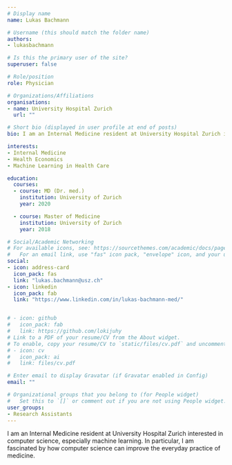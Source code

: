 ```yaml
---
# Display name
name: Lukas Bachmann

# Username (this should match the folder name)
authors:
- lukasbachmann

# Is this the primary user of the site?
superuser: false

# Role/position
role: Physician

# Organizations/Affiliations
organisations:
- name: University Hospital Zurich
  url: ""

# Short bio (displayed in user profile at end of posts)
bio: I am an Internal Medicine resident at University Hospital Zurich interested in computer science, especially machine learning. In particular, I am fascinated by how computer science can improve the everyday practice of medicine.

interests:
- Internal Medicine
- Health Economics
- Machine Learning in Health Care

education:
  courses:
  - course: MD (Dr. med.)
    institution: University of Zurich
    year: 2020

  - course: Master of Medicine
    institution: University of Zurich
    year: 2018

# Social/Academic Networking
# For available icons, see: https://sourcethemes.com/academic/docs/page-builder/#icons
#   For an email link, use "fas" icon pack, "envelope" icon, and your uzh email up to before the '@'.
social:
- icon: address-card
  icon_pack: fas
  link: "lukas.bachmann@usz.ch"
- icon: linkedin
  icon_pack: fab
  link: "https://www.linkedin.com/in/lukas-bachmann-med/"


# - icon: github
#   icon_pack: fab
#   link: https://github.com/lokijuhy
# Link to a PDF of your resume/CV from the About widget.
# To enable, copy your resume/CV to `static/files/cv.pdf` and uncomment the lines below.
# - icon: cv
#   icon_pack: ai
#   link: files/cv.pdf

# Enter email to display Gravatar (if Gravatar enabled in Config)
email: ""

# Organizational groups that you belong to (for People widget)
#   Set this to `[]` or comment out if you are not using People widget.
user_groups:
- Research Assistants
---
```


I am an Internal Medicine resident at University Hospital Zurich interested in computer science, especially machine learning. In particular, I am fascinated by how computer science can improve the everyday practice of medicine.
